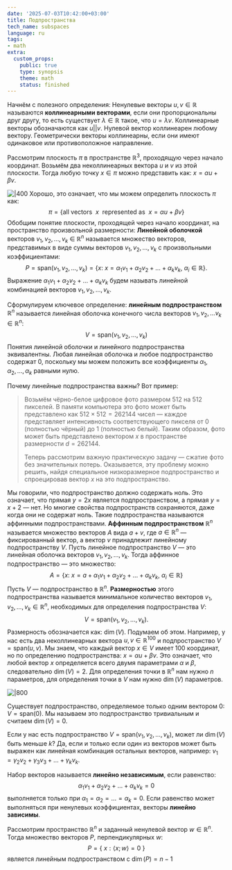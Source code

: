 ```yaml
---
date: '2025-07-03T10:42:00+03:00'
title: Подпространства
tech_name: subspaces
language: ru
tags:
- math
extra:
  custom_props:
    public: true
    type: synopsis
    theme: math
    status: finished
---
```


Начнём с полезного определения: Ненулевые векторы $u, v \in \mathbb{R}$ называются **коллинеарными векторами**, если они пропорциональны друг другу, то есть существует $\lambda \in \mathbb{R}$ такое, что $u = \lambda v$. Коллинеарные векторы обозначаются как $u || v$. Нулевой вектор коллинеарен любому вектору. Геометрически векторы коллинеарны, если они имеют одинаковое или противоположное направление. 

Рассмотрим плоскость $\pi$ в пространстве $\mathbb{R}^3$, проходящую через начало координат. Возьмём два неколлинеарных вектора $u$ и $v$ из этой плоскости. Тогда любую точку $x \in \pi$ можно представить как: $x = \alpha u + \beta v$. 

![|400](/images/two-vectors-on-plane.png)
Хорошо, это означает, что мы можем определить плоскость $\pi$ как:
$$
\pi = \{\text{all vectors }\  x \ \text { represented as }\ x = \alpha u + \beta v\}
$$
Обобщим понятие плоскости, проходящей через начало координат, на пространство произвольной размерности:
**Линейной оболочкой** векторов $v_1, v_2, \dots, v_k \ \in \ \mathbb{R}^n$ называется множество векторов, представимых в виде суммы векторов $v_1, v_2, \dots, v_k$ с произвольными коэффициентами:
$$
P = \text{span}{(v_1, v_2, \dots, v_k)} = \{ x: \ x = \alpha_1 v_1 + \alpha_2 v_2 + \dots + \alpha_k v_k, \ \alpha_i \in \mathbb{R} \}.
$$
Выражение $\alpha_1 v_1 + \alpha_2 v_2 + \dots + \alpha_k v_k$ будем называть линейной комбинацией векторов $v_1, v_2, \dots, v_k$. 

Сформулируем ключевое определение: **линейным подпространством** $\mathbb{R}^n$ называется линейная оболочка конечного числа векторов $v_1, v_2, \dots v_k \ \in \mathbb{R}^n$:
$$
V = \text{span}(v_1, v_2, \dots, v_k)
$$
Понятия линейной оболочки и линейного подпространства эквивалентны. Любая линейная оболочка и любое подпространство содержат $0$, поскольку мы можем положить все коэффициенты $\alpha_1, \alpha_2, \dots, \alpha_k$ равными нулю. 

Почему линейные подпространства важны? Вот пример:
> Возьмём чёрно-белое цифровое фото размером 512 на 512 пикселей. В памяти компьютера это фото может быть представлено как $512 \times 512 = 262144$ чисел — каждое представляет интенсивность соответствующего пикселя от 0 (полностью чёрный) до 1 (полностью белый). Таким образом, фото может быть представлено вектором $x$ в пространстве размерности $d=262144$.
>
> Теперь рассмотрим важную практическую задачу — сжатие фото без значительных потерь. Оказывается, эту проблему можно решить, найдя специальное низкоразмерное подпространство и спроецировав вектор $x$ на это подпространство.

Мы говорили, что подпространство должно содержать ноль. Это означает, что прямая $y = 2x$ является подпространством, а прямая $y = x + 2$ — нет. Но многие свойства подпространств сохраняются, даже когда они не содержат ноль. Такие подпространства называются аффинными подпространствами. **Аффинным подпространством** $\mathbb{R}^n$ называется множество векторов $A$ вида $a + v$, где $a \in \mathbb{R}^n$ — фиксированный вектор, а вектор $v$ принадлежит линейному подпространству $V$. Пусть линейное подпространство $V$ — это линейная оболочка векторов $v_1, v_2, \dots, v_k$. Тогда аффинное подпространство — это множество:
$$
A = \{ x: \ x = a + \alpha_1 v_1 + \alpha_2 v_2 + \dots + \alpha_k v_k, \ \alpha_i \in \mathbb{R}\}
$$
Пусть $V$ — подпространство в $\mathbb{R}^n$. **Размерностью** этого подпространства называется минимальное количество векторов $v_1, v_2, \dots, v_k \in \mathbb{R}^n$, необходимых для определения подпространства $V$:
$$
V = \text{span}(v_1, v_2, \dots, v_k).
$$
Размерность обозначается как: $\dim{(V)}$. 
Подумаем об этом. Например, у нас есть два неколлинеарных вектора $u, v \in \mathbb{R}^{100}$ и подпространство $V = \text{span}(u, v)$. Мы знаем, что каждый вектор $x \in V$ имеет 100 координат, но по определению подпространства: $x = \alpha u + \beta v$. Это означает, что любой вектор $x$ определяется всего двумя параметрами $\alpha$ и $\beta$, следовательно $\dim{(V)} = 2$. Для определения точки в $\mathbb{R}^n$ нам нужно $n$ параметров, для определения точки в $V$ нам нужно $\dim{(V)}$ параметров. 

![|800](/images/define-subspace.png)

Существует подпространство, определяемое только одним вектором $0$: $V = \text{span}(0)$. Мы называем это подпространство тривиальным и считаем $\dim{(V)} = 0$.

Если у нас есть подпространство $V = \text{span}(v_1, v_2, \dots, v_k)$, может ли $\dim{(V)}$ быть меньше $k$? Да, если и только если один из векторов может быть выражен как линейная комбинация остальных векторов, например: $v_1 = \gamma_2v_2 + \gamma_3v_3 + \dots + \gamma_kv_k$. 

Набор векторов называется **линейно независимым**, если равенство:
$$
\alpha_1 v_1 + \alpha_2 v_2 + \dots + \alpha_k v_k = 0
$$
выполняется только при $\alpha_1 = \alpha_2 = \dots = \alpha_k = 0$. Если равенство может выполняться при ненулевых коэффициентах, векторы **линейно зависимы**.

Рассмотрим пространство $\mathbb{R}^n$ и заданный ненулевой вектор $w \in \mathbb{R}^n$. Тогда множество векторов $P$, перпендикулярных $w$:
$$
P = \{ \ x: \langle x;w \rangle = 0\ \}
$$
является линейным подпространством с $\dim{(P)} = n - 1$